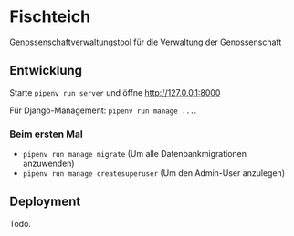 # Fischteich

Genossenschaftverwaltungstool für die Verwaltung der Genossenschaft

## Entwicklung

Starte `pipenv run server` und öffne <http://127.0.0.1:8000>

Für Django-Management: `pipenv run manage ...`.

### Beim ersten Mal

- `pipenv run manage migrate` (Um alle Datenbankmigrationen anzuwenden)
- `pipenv run manage createsuperuser` (Um den Admin-User anzulegen)

## Deployment

Todo.
